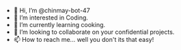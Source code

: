 - 👋 Hi, I’m @chinmay-bot-47
- 👀 I’m interested in Coding.
- 🌱 I’m currently learning cooking.
- 💞️ I’m looking to collaborate on your confidential projects.
- 📫 How to reach me... well you don't its that easy!

<!---
chinmay-bot-47/chinmay-bot-47 is a ✨ special ✨ repository because its `README.md` (this file) appears on your GitHub profile.
You can click the Preview link to take a look at your changes.
--->
